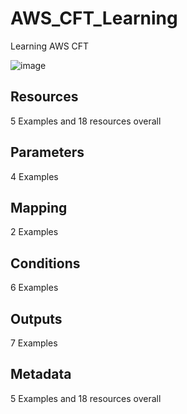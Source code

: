# AWS_CFT_Learning
Learning AWS CFT


![image](https://github.com/saifali1035/AWS_CFT_Learning/assets/37189361/f118c456-7e11-479d-a54b-a37ac3b170e5)



## Resources

5 Examples and 18 resources overall

## Parameters

4 Examples

## Mapping

2 Examples

## Conditions

6 Examples

## Outputs

7 Examples

## Metadata

5 Examples and 18 resources overall
